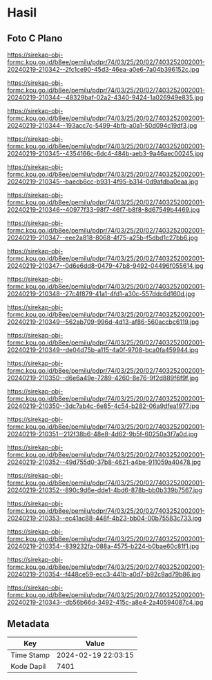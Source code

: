 # Hasil

## Foto C Plano

https://sirekap-obj-formc.kpu.go.id/b8ee/pemilu/pdpr/74/03/25/20/02/7403252002001-20240219-210342--2fc1ce90-45d3-46ea-a0e6-7a04b396152c.jpg

https://sirekap-obj-formc.kpu.go.id/b8ee/pemilu/pdpr/74/03/25/20/02/7403252002001-20240219-210344--48329baf-02a2-4340-9424-1a026949e835.jpg

https://sirekap-obj-formc.kpu.go.id/b8ee/pemilu/pdpr/74/03/25/20/02/7403252002001-20240219-210344--193acc7c-5499-4bfb-a0a1-50d094c19df3.jpg

https://sirekap-obj-formc.kpu.go.id/b8ee/pemilu/pdpr/74/03/25/20/02/7403252002001-20240219-210345--4354166c-6dc4-484b-aeb3-9a46aec00245.jpg

https://sirekap-obj-formc.kpu.go.id/b8ee/pemilu/pdpr/74/03/25/20/02/7403252002001-20240219-210345--baecb6cc-b931-4f95-b314-0d9afdba0eaa.jpg

https://sirekap-obj-formc.kpu.go.id/b8ee/pemilu/pdpr/74/03/25/20/02/7403252002001-20240219-210346--40977f33-98f7-46f7-b8f8-8d67549b4469.jpg

https://sirekap-obj-formc.kpu.go.id/b8ee/pemilu/pdpr/74/03/25/20/02/7403252002001-20240219-210347--eee2a818-8068-4f75-a25b-f5dbd1c27bb6.jpg

https://sirekap-obj-formc.kpu.go.id/b8ee/pemilu/pdpr/74/03/25/20/02/7403252002001-20240219-210347--0d6e6dd8-0479-47b8-9492-04496f055614.jpg

https://sirekap-obj-formc.kpu.go.id/b8ee/pemilu/pdpr/74/03/25/20/02/7403252002001-20240219-210348--27c4f879-41a1-4fd1-a30c-557ddc6d160d.jpg

https://sirekap-obj-formc.kpu.go.id/b8ee/pemilu/pdpr/74/03/25/20/02/7403252002001-20240219-210349--562ab709-996d-4d13-af86-560accbc6119.jpg

https://sirekap-obj-formc.kpu.go.id/b8ee/pemilu/pdpr/74/03/25/20/02/7403252002001-20240219-210349--de04d75b-a115-4a0f-9708-bca0fa459944.jpg

https://sirekap-obj-formc.kpu.go.id/b8ee/pemilu/pdpr/74/03/25/20/02/7403252002001-20240219-210350--d6e6a49e-7289-4260-8e76-9f2d889f6f9f.jpg

https://sirekap-obj-formc.kpu.go.id/b8ee/pemilu/pdpr/74/03/25/20/02/7403252002001-20240219-210350--3dc7ab4c-6e85-4c54-b282-06a9dfea1977.jpg

https://sirekap-obj-formc.kpu.go.id/b8ee/pemilu/pdpr/74/03/25/20/02/7403252002001-20240219-210351--212f38b6-48e8-4d62-9b5f-60250a3f7a0d.jpg

https://sirekap-obj-formc.kpu.go.id/b8ee/pemilu/pdpr/74/03/25/20/02/7403252002001-20240219-210352--49d755d0-37b8-4621-a4be-911059a40478.jpg

https://sirekap-obj-formc.kpu.go.id/b8ee/pemilu/pdpr/74/03/25/20/02/7403252002001-20240219-210352--890c9d6e-dde1-4bd6-878b-bb0b339b7567.jpg

https://sirekap-obj-formc.kpu.go.id/b8ee/pemilu/pdpr/74/03/25/20/02/7403252002001-20240219-210353--ec41ac88-448f-4b23-bb04-00b75583c733.jpg

https://sirekap-obj-formc.kpu.go.id/b8ee/pemilu/pdpr/74/03/25/20/02/7403252002001-20240219-210354--839232fa-088a-4575-b224-b0bae60c81f1.jpg

https://sirekap-obj-formc.kpu.go.id/b8ee/pemilu/pdpr/74/03/25/20/02/7403252002001-20240219-210354--f448ce59-ecc3-441b-a0d7-b92c9ad79b86.jpg

https://sirekap-obj-formc.kpu.go.id/b8ee/pemilu/pdpr/74/03/25/20/02/7403252002001-20240219-210343--db56b66d-3492-415c-a8e4-2a40594087c4.jpg


## Metadata

| Key        | Value               |
| ---------- | ------------------- |
| Time Stamp | 2024-02-19 22:03:15 |
| Kode Dapil | 7401                |



